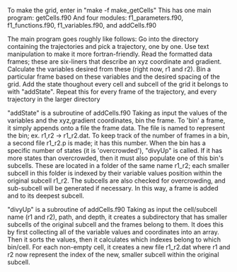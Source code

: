 
To make the grid, enter in "make -f make_getCells"
This has one main program: getCells.f90
And four modules: f1_parameters.f90, f1_functions.f90, f1_variables.f90, and addCells.f90

The main program goes roughly like follows:
Go into the directory containing the trajectories and pick a trajectory, one by one.
Use text manipulation to make it more fortran-friendly.
Read the formatted data frames; these are six-liners that describe an xyz coordinate and gradient.
Calculate the variables desired from these (right now, r1 and r2).
Bin a particular frame based on these variables and the desired spacing of the grid.
Add the state thoughout every cell and subcell of the grid it belongs to with "addState".
Repeat this for every frame of the trajectory, and every trajectory in the larger directory

"addState" is a subroutine of addCells.f90
Taking as input the values of the variables and the xyz,gradient coordinates, bin the frame.
To 'bin' a frame, it simply appends onto a file the frame data.
The file is named to represent the bin; ex. r1,r2 -> r1_r2.dat.
To keep track of the number of frames in a bin, a second file r1_r2.p is made; it has this number.
When the bin has a specific number of states (it is 'overcrowded'), "divyUp" is called.
If it has more states than overcrowded, then it must also populate one of this bin's subcells.
These are located in a folder of the same name r1_r2; each smaller subcell in this folder is indexed
by their variable values position within the original subcell r1_r2.
The subcells are also checked for overcrowding, and sub-subcell will be generated if necessary.
In this way, a frame is added and to its deepest subcell.

"divyUp" is a subroutine of addCells.f90
Taking as input the cell/subcell name (r1 and r2), path, and depth, it creates a
subdirectory that has smaller subcells of the original subcell and the frames belong to them.
It does this by first collecting all of the variable values and coordinates into an array.
Then it sorts the values, then it calculates which indexes belong to which bin/cell.
For each non-empty cell, it creates a new file r1_r2.dat where r1 and r2 now represent
the index of the new, smaller subcell within the original subcell.



